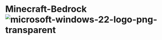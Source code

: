 # Minecraft-Bedrock ![microsoft-windows-22-logo-png-transparent](https://github.com/inthelinegames/Minecraft-Bedrock/assets/91149847/f736b220-72fc-4ab0-bf17-76f5c8c05731)

